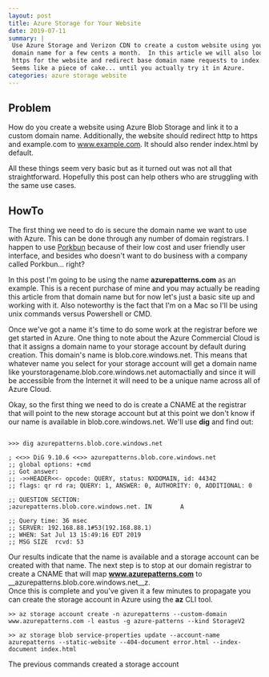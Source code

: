 ```yaml
---
layout: post
title: Azure Storage for Your Website
date: 2019-07-11
summary: | 
 Use Azure Storage and Verizon CDN to create a custom website using your own 
 domain name for a few cents a month.  In this article we will also look at how to setup
 https for the website and redirect base domain name requests to index.hml.
 Seems like a piece of cake... until you actually try it in Azure.
categories: azure storage website
---
```


## Problem
How do you create a website using Azure Blob Storage and link it to a custom
domain name.  Additionally, the website should redirect http to https
and example.com to www.example.com.  It should also render index.html by
default.  

All these things seem very basic but as it turned out was not all that
straightforward.  Hopefully this post can help others who are struggling with
the same use cases.

## HowTo
The first thing we need to do is secure the domain name we want to use with
Azure.  This can be done through any number of domain registrars.  I happen to
use [Porkbun](https://porkbun.com) because of their low cost and user friendly
user interface, and besides who doesn't want to do business with a company
called Porkbun... right?

In this post I'm going to be using the name __azurepatterns.com__ as an example.
This is a recent purchase of mine and you may actually be reading this article
from that domain name but for now let's just a basic site up and working with
it.  Also noteworthy is the fact that I'm on a Mac so I'll be using unix
commands versus Powershell or CMD.

Once we've got a name it's time to do some work at the registrar before we get
started in Azure.  One thing to note about the Azure Commercial Cloud is that
it assigns a domain name to your storage account by default during creation.
This domain's name is blob.core.windows.net.  This means that whatever name you
select for your storage account will get a domain name like yourstoragename.blob.core.windows.net 
automactially and since it will be accessible from the Internet it will need to be 
a unique name across all of Azure Cloud.


Okay, so the first thing we need to do is create a CNAME at the registrar that
will point to the new storage account but at this point we don't know if our
name is available in blob.core.windows.net.  We'll use __dig__ and find out:
```terminal

>>> dig azurepatterns.blob.core.windows.net

; <<>> DiG 9.10.6 <<>> azurepatterns.blob.core.windows.net
;; global options: +cmd
;; Got answer:
;; ->>HEADER<<- opcode: QUERY, status: NXDOMAIN, id: 44342
;; flags: qr rd ra; QUERY: 1, ANSWER: 0, AUTHORITY: 0, ADDITIONAL: 0

;; QUESTION SECTION:
;azurepatterns.blob.core.windows.net. IN        A

;; Query time: 36 msec
;; SERVER: 192.168.88.1#53(192.168.88.1)
;; WHEN: Sat Jul 13 15:49:16 EDT 2019
;; MSG SIZE  rcvd: 53

```
Our results indicate that the name is available and a storage account can be
created with that name.  The next step is to stop at our domain registrar
to create a CNAME that will map __www.azurepatterns.com__ to __azurepatterns.blob.core.windows.net__z.  
Once this is complete and you've given it a few minutes to propagate you can create 
the storage account in Azure using the __az__ CLI tool.

```terminal
>> az storage account create -n azurepatterns --custom-domain www.azurepatterns.com -l eastus -g azure-patterns --kind StorageV2

>> az storage blob service-properties update --account-name azurepatterns --static-website --404-document error.html --index-document index.html 

```

The previous commands created a storage account
